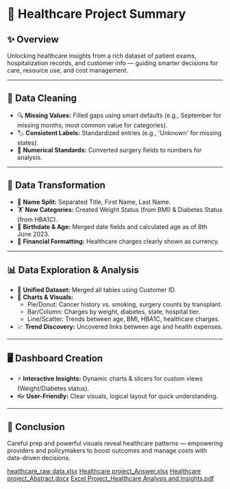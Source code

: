 # 🏥 Healthcare Project Summary

## ✨ Overview
Unlocking healthcare insights from a rich dataset of patient exams, hospitalization records, and customer info — guiding smarter decisions for care, resource use, and cost management.

---

## 🧹 Data Cleaning
- 🔍 **Missing Values:** Filled gaps using smart defaults (e.g., September for missing months, most common value for categories).
- 🏷️ **Consistent Labels:** Standardized entries (e.g., 'Unknown' for missing states).
- 🔢 **Numerical Standards:** Converted surgery fields to numbers for analysis.

---

## 🔄 Data Transformation
- 👤 **Name Split:** Separated Title, First Name, Last Name.
- 🏋️ **New Categories:** Created Weight Status (from BMI) & Diabetes Status (from HBA1C).
- 🎂 **Birthdate & Age:** Merged date fields and calculated age as of 8th June 2023.
- 💸 **Financial Formatting:** Healthcare charges clearly shown as currency.

---

## 📊 Data Exploration & Analysis
- 🔗 **Unified Dataset:** Merged all tables using Customer ID.
- 🥧 **Charts & Visuals:**
   - Pie/Donut: Cancer history vs. smoking, surgery counts by transplant.
   - Bar/Column: Charges by weight, diabetes, state, hospital tier.
   - Line/Scatter: Trends between age, BMI, HBA1C, healthcare charges.
- 📈 **Trend Discovery:** Uncovered links between age and health expenses.

---

## 🖥️ Dashboard Creation
- ⚡ **Interactive Insights:** Dynamic charts & slicers for custom views (Weight/Diabetes status).
- 👓 **User-Friendly:** Clear visuals, logical layout for quick understanding.

---

## 🏁 Conclusion
Careful prep and powerful visuals reveal healthcare patterns — empowering providers and policymakers to boost outcomes and manage costs with data-driven decisions.

[healthcare_raw data.xlsx](https://github.com/user-attachments/files/21471354/healthcare_raw.data.xlsx)
[Healthcare project_Answer.xlsx](https://github.com/user-attachments/files/21471351/Healthcare.project_Answer.xlsx)
[Healthcare project_Abstract.docx](https://github.com/user-attachments/files/21471349/Healthcare.project_Abstract.docx)
[Excel Project_Healthcare Analysis and Insights.pdf](https://github.com/user-attachments/files/21471344/Excel.Project_Healthcare.Analysis.and.Insights.pdf)

